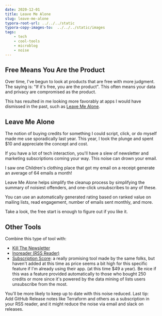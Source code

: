 ```yaml
---
date: 2020-12-01
title: Leave Me Alone
slug: leave-me-alone
typora-root-url: ../../../static
typora-copy-images-to:  ../../../static/images
tags:
    - tech
    - cool-tools
    - microblog
    - noise
---
```


## Free Means You Are the Product

Over time, I've begun to look at products that are free with more judgment.
The saying is: "If it's free, you are the product".
This often means your data and privacy are compromised as the product.

This has resulted in me looking more favorably at apps I would have dismissed in the past, such as [Leave Me Alone](https://leavemealone.app/).

## Leave Me Alone

The notion of buying credits for something I could script, click, or do myself made me use sporadically last year.
This year, I took the plunge and spent $10 and appreciate the concept and cost.

If you have a lot of tech interaction, you'll have a slew of newsletter and marketing subscriptions coming your way.
This noise can drown your email.

I saw one Children's clothing place that got my email on a receipt generate an average of 64 emails a month!

Leave Me Alone helps simplify the cleanup process by simplifying the summary of noisiest offenders, and one-click unsubscribes to any of these.

You can use an automatically generated rating based on ranked value on mailing lists, read engagement, number of emails sent monthly, and more.

Take a look, the free start is enough to figure out if you like it.

## Other Tools

Combine this type of tool with:

- [Kill The Newsletter](https://kill-the-newsletter.com/)
- [Inoreader (RSS Reader)](https://www.inoreader.com/)
- [Subscription Score](https://subscriptionscore.com/): a really promising tool made by the same folks, but haven't added at this time as price seems a bit high for this specific feature if I'm already using their app. (at this time $49 a year). Be nice if this was a feature provided automatically to those who bought 250 credits or more since it's powered by the data mining of lists users unsubscribe from the most.

You'll be more likely to keep up to date with this noise reduced.
Last tip: Add GitHub Release notes like Terraform and others as a subscription in your RSS reader, and it might reduce the noise via email and slack on releases.
